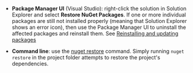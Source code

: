 - **Package Manager UI** (Visual Studio): right-click the solution in Solution Explorer and select **Restore NuGet Packages**. If one or more individual packages are still not installed properly (meaning that Solution Explorer shows an error icon), then use the Package Manager UI to uninstall the affected packages and reinstall them. See [Reinstalling and updating packages](../Consume-Packages/Reinstalling-and-Updating-Packages.md)

- **Command line**: use the [nuget restore](../tools/cli-ref-restore.md) command. Simply running `nuget restore` in the project folder attempts to restore the project's dependencies.
